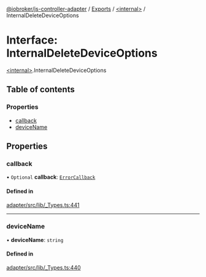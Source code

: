 [@iobroker/js-controller-adapter](../README.md) / [Exports](../modules.md) / [\<internal\>](../modules/internal_.md) / InternalDeleteDeviceOptions

# Interface: InternalDeleteDeviceOptions

[\<internal\>](../modules/internal_.md).InternalDeleteDeviceOptions

## Table of contents

### Properties

- [callback](internal_.InternalDeleteDeviceOptions.md#callback)
- [deviceName](internal_.InternalDeleteDeviceOptions.md#devicename)

## Properties

### callback

• `Optional` **callback**: [`ErrorCallback`](../modules/internal_.md#errorcallback)

#### Defined in

[adapter/src/lib/_Types.ts:441](https://github.com/ioBroker/ioBroker.js-controller/blob/c6e3443f/packages/adapter/src/lib/_Types.ts#L441)

___

### deviceName

• **deviceName**: `string`

#### Defined in

[adapter/src/lib/_Types.ts:440](https://github.com/ioBroker/ioBroker.js-controller/blob/c6e3443f/packages/adapter/src/lib/_Types.ts#L440)
